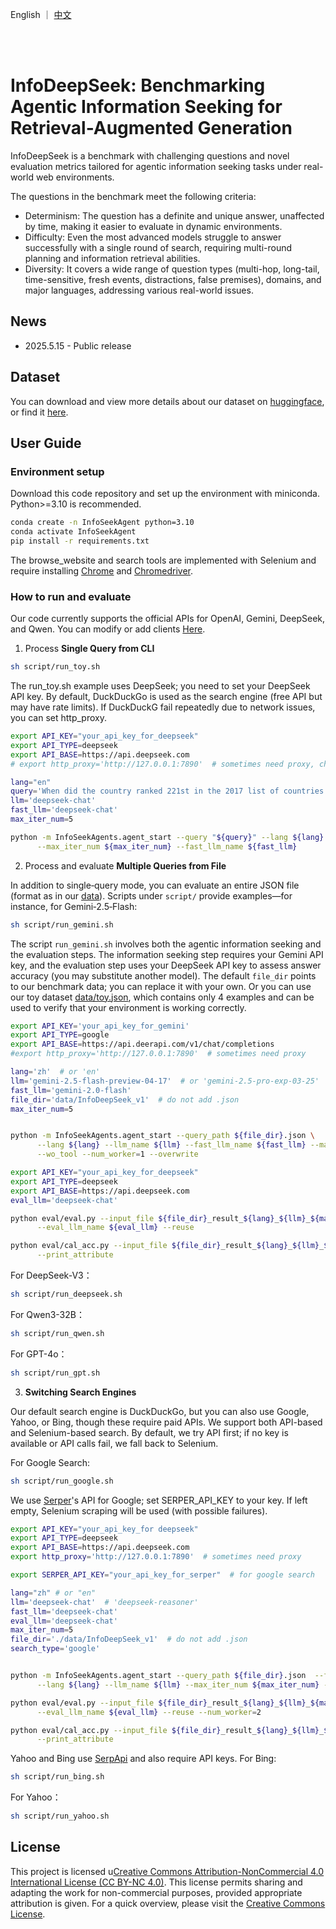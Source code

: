 <p align="left">
    English ｜ <a href="README_ZH.md">中文</a> 
</p>
<br><br>

# InfoDeepSeek: Benchmarking Agentic Information Seeking for Retrieval-Augmented Generation

InfoDeepSeek is a benchmark with challenging questions and novel evaluation metrics tailored for agentic information seeking tasks under real-world web environments.

The questions in the benchmark meet the following criteria:
* Determinism: The question has a definite and unique answer, unaffected by time, making it easier to evaluate in dynamic environments.
* Difficulty: Even the most advanced models struggle to answer successfully with a single round of search, requiring multi-round planning and information retrieval abilities.
* Diversity: It covers a wide range of question types (multi-hop, long-tail, time-sensitive, fresh events, distractions, false premises), domains, and major languages, addressing various real-world issues.

## News

* 2025.5.15 - Public release

## Dataset
You can download and view more details about our dataset on [huggingface](https://huggingface.co/datasets/yoga334/InfoDeekSeek), or find it [here](data/InfoDeepSeek_v1.json). 


## User Guide

### Environment setup

Download this code repository and set up the environment with miniconda. Python>=3.10 is recommended.
 
```bash
conda create -n InfoSeekAgent python=3.10
conda activate InfoSeekAgent
pip install -r requirements.txt
```

The browse_website and search tools are implemented with Selenium and require installing [Chrome](https://www.google.com/intl/en_uk/chrome/?brand=FKPE&ds_kid=43700081222624393&gad_source=1&gad_campaignid=22008060471&gbraid=0AAAAAoY3CA52gUGf-H4dvuNwzmdq8WrFA&gclid=CjwKCAjw_pDBBhBMEiwAmY02Nk6jhBuzZYteaKOJpBucORZe9ef2NhL8fxNXhfwvmmE1nchOmp_E8RoCcFoQAvD_BwE&gclsrc=aw.ds) and [Chromedriver](https://developer.chrome.com/docs/chromedriver/get-started).


### How to run and evaluate

Our code currently supports the official APIs for OpenAI, Gemini, DeepSeek, and Qwen. You can modify or add clients [Here](InfoSeekAgents/llms/clients.py).

1. Process **Single Query from CLI**
```bash
sh script/run_toy.sh
```
The run_toy.sh example uses DeepSeek; you need to set your DeepSeek API key. By default, DuckDuckGo is used as the search engine (free API but may have rate limits). If DuckDuckG fail repeatedly due to network issues, you can set http_proxy.

```bash
export API_KEY="your_api_key_for_deepseek"
export API_TYPE=deepseek
export API_BASE=https://api.deepseek.com
# export http_proxy='http://127.0.0.1:7890'  # sometimes need proxy, change 7890 to your port.

lang="en"
query='When did the country ranked 221st in the 2017 list of countries and regions by population gain independence?'
llm='deepseek-chat'
fast_llm='deepseek-chat'
max_iter_num=5

python -m InfoSeekAgents.agent_start --query "${query}" --lang ${lang} --llm_name ${llm} \
      --max_iter_num ${max_iter_num} --fast_llm_name ${fast_llm}
```

2. Process and evaluate **Multiple Queries from File**

 In addition to single‑query mode, you can evaluate an entire JSON file (format as in our [data](data/InfoDeepSeek_v1.json)). Scripts under `script/` provide examples—for instance, for Gemini‑2.5‑Flash:
 ```bash
sh script/run_gemini.sh
```

The script `run_gemini.sh` involves both the agentic information seeking and the evaluation steps. The information seeking step requires your Gemini API key, and the evaluation step uses your DeepSeek API key to assess answer accuracy (you may substitute another model). The default `file_dir` points to our benchmark data; you can replace it with your own. Or you can use our toy dataset [data/toy.json](data/toy.json), which contains only 4 examples and can be used to verify that your environment is working correctly.

```bash
export API_KEY='your_api_key_for_gemini'
export API_TYPE=google
export API_BASE=https://api.deerapi.com/v1/chat/completions
#export http_proxy='http://127.0.0.1:7890'  # sometimes need proxy

lang='zh'  # or 'en'
llm='gemini-2.5-flash-preview-04-17'  # or 'gemini-2.5-pro-exp-03-25'
fast_llm='gemini-2.0-flash'
file_dir='data/InfoDeepSeek_v1'  # do not add .json
max_iter_num=5


python -m InfoSeekAgents.agent_start --query_path ${file_dir}.json \
      --lang ${lang} --llm_name ${llm} --fast_llm_name ${fast_llm} --max_iter_num ${max_iter_num} \
      --wo_tool --num_worker=1 --overwrite

export API_KEY="your_api_key_for_deepseek"
export API_TYPE=deepseek
export API_BASE=https://api.deepseek.com
eval_llm='deepseek-chat'

python eval/eval.py --input_file ${file_dir}_result_${lang}_${llm}_${max_iter_num}_5_wotool_True_ddg.jsonl \
      --eval_llm_name ${eval_llm} --reuse

python eval/cal_acc.py --input_file ${file_dir}_result_${lang}_${llm}_${max_iter_num}_5_wotool_True_ddg_${eval_llm}_score.jsonl \
      --print_attribute

```

For DeepSeek-V3：
```bash
sh script/run_deepseek.sh
```
For Qwen3-32B：
```bash
sh script/run_qwen.sh
```
For GPT-4o：
```bash
sh script/run_gpt.sh
```

3. **Switching Search Engines**

Our default search engine is DuckDuckGo, but you can also use Google, Yahoo, or Bing, though these require paid APIs. We support both API-based and Selenium-based search. By default, we try API first; if no key is available or API calls fail, we fall back to Selenium.

For Google Search:
```bash
sh script/run_google.sh
```
We use [Serper](https://serper.dev/)'s API for Google; set SERPER_API_KEY to your key. If left empty, Selenium scraping will be used (with possible failures).


```bash
export API_KEY="your_api_key_for deepseek"
export API_TYPE=deepseek
export API_BASE=https://api.deepseek.com
export http_proxy='http://127.0.0.1:7890'  # sometimes need proxy

export SERPER_API_KEY="your_api_key_for_serper"  # for google search

lang="zh" # or "en"
llm='deepseek-chat'  # 'deepseek-reasoner'
fast_llm='deepseek-chat'
eval_llm='deepseek-chat'
max_iter_num=5
file_dir='./data/InfoDeepSeek_v1'  # do not add .json
search_type='google'


python -m InfoSeekAgents.agent_start --query_path ${file_dir}.json  --fast_llm_name ${fast_llm} \
      --lang ${lang} --llm_name ${llm} --max_iter_num ${max_iter_num} --wo_tool --num_worker=1 --search_type=${search_type} --overwrite

python eval/eval.py --input_file ${file_dir}_result_${lang}_${llm}_${max_iter_num}_5_wotool_True_${search_type}.jsonl \
      --eval_llm_name ${eval_llm} --reuse --num_worker=2

python eval/cal_acc.py --input_file ${file_dir}_result_${lang}_${llm}_${max_iter_num}_5_wotool_True_${search_type}_${eval_llm}_score.jsonl \
      --print_attribute
```

Yahoo and Bing use [SerpApi](https://serpapi.com/) and also require API keys. For Bing:
```bash
sh script/run_bing.sh
```

For Yahoo：
```bash
sh script/run_yahoo.sh
```

[//]: # (## Citations)


## License
This project is licensed u[Creative Commons Attribution-NonCommercial 4.0 International License (CC BY-NC 4.0)](LICENSE). This license permits sharing and adapting the work for non-commercial purposes, provided appropriate attribution is given. For a quick overview, please visit the [Creative Commons License](https://creativecommons.org/licenses/by-nc/4.0/).